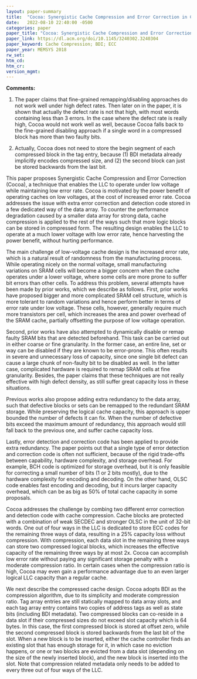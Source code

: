 ```yaml
---
layout: paper-summary
title:  "Cocoa: Synergistic Cache Compression and Error Correction in Capacity Sensitive Last Level Caches"
date:   2022-08-10 22:40:00 -0500
categories: paper
paper_title: "Cocoa: Synergistic Cache Compression and Error Correction in Capacity Sensitive Last Level Caches"
paper_link: https://dl.acm.org/doi/10.1145/3240302.3240304
paper_keyword: Cache Compression; BDI; ECC
paper_year: MEMSYS 2018
rw_set:
htm_cd:
htm_cr:
version_mgmt:
---
```


**Comments:**

1. The paper claims that fine-grained remapping/disabling approaches do not work well under high defect rates.
Then later on in the paper, it is shown that actually the defect rate is not that high, with most words containing
less than 3 errors.
In the case where the defect rate is really high, Cocoa would not work well as well, because Cocoa falls back to
the fine-grained disabling approach if a single word in a compressed block has more than two faulty bits.

2. Actually, Cocoa does not need to store the begin segment of each compressed block in the tag entry, because
(1) BDI metadata already implicitly encodes compressed size, and (2) the second block can just be stored backwards
from the last bit. 

This paper proposes Synergistic Cache Compression and Error Correction (Cocoa), a technique that enables the LLC
to operate under low voltage while maintaining low error rate.
Cocoa is motivated by the power benefit of operating caches on low voltages, at the cost of increased error rate.
Cocoa addresses the issue with extra error correction and detection code stored in a few dedicated way of the 
data array.
To counter the performance degradation caused by a smaller data array for strong data, cache compression is 
applied to the rest of the ways such that more logic blocks can be stored in compressed form.
The resulting design enables the LLC to operate at a much lower voltage with low error rate, hence harvesting
the power benefit, without hurting performance.

The main challenge of low-voltage cache design is the increased error rate, which is a natural result of 
randomness from the manufacturing process. While operating nicely on the normal voltage, small manufacturing 
variations on SRAM cells will become a bigger concern when the cache operates under a lower voltage, where some 
cells are more prone to suffer bit errors than other cells. 
To address this problem, several attempts have been made by prior works, which we describe as follows.
First, prior works have proposed bigger and more complicated SRAM cell structure, which is more tolerant to 
random variations and hence perform better in terms of error rate under low voltage. These cells, however,
generally require much more transistors per cell, which increases the area and power overhead of the SRAM
cache, partially offsetting the purpose of low voltage operation.

Second, prior works have also attempted to dynamically disable or remap faulty SRAM bits that are detected
beforehand. This task can be carried out in either coarse or fine granularity. In the former case, an entire line,
set or way can be disabled if they are known to be error-prone. This often results in severe and unnecessary 
loss of capacity, since one single bit defect can cause a large chunk of non-faulty bit to be disabled as well.
In the latter case, complicated hardware is required to remap SRAM cells at fine granularity. Besides, the paper
claims that these techniques are not really effective with high defect density, as still suffer great capacity 
loss in these situations.

Previous works also propose adding extra redundancy to the data array, such that defective blocks or sets can be 
remapped to the redundant SRAM storage.
While preserving the logical cache capacity, this approach is upper bounded the number of defects it can fix.
When the number of defective bits exceed the maximum amount of redundancy, this approach would still fall back
to the previous one, and suffer cache capacity loss.

Lastly, error detection and correction code has been applied to provide extra redundancy. 
The paper points out that a single type of error detection and correction code is often not sufficient, because of 
the rigid trade-offs between capability, hardware complexity, and storage overhead. 
For example, BCH code is optimized for storage overhead, but it is only feasible for correcting a small number of
bits (1 or 2 bits mostly), due to the hardware complexity for encoding and decoding.
On the other hand, OLSC code enables fast encoding and decoding, but it incurs larger capacity overhead, which can be
as big as 50% of total cache capacity in some proposals.

Cocoa addresses the challenge by combing two different error correction and detection code with cache compression. 
Cache blocks are protected with a combination of weak SECDEC and stronger OLSC in the unit of 32-bit words.
One out of four ways in the LLC is dedicated to store ECC codes for the remaining three ways of data, resulting in 
a 25% capacity loss without compression.
With compression, each data slot in the remaining three ways can store two compressed logical blocks, which increases
the effective capacity of the remaining three ways by at most 2x.
Cocoa can accomplish low error rate without paying any significant storage penalty with a moderate compression ratio.
In certain cases when the compression ratio is high, Cocoa may even gain a performance advantage due to an even 
larger logical LLC capacity than a regular cache.

We next describe the compressed cache design. 
Cocoa adopts BDI as the compression algorithm, due to its simplicity and moderate compression ratio.
Tag array entries are still statically mapped to data array slots, and each tag array entry contains two
copies of address tags as well as state bits (including BDI metadata). 
Two compressed blocks can co-reside in a data slot if their compressed sizes do not exceed slot capacity which 
is 64 bytes. In this case, the first compressed block is stored at offset zero, while the second 
compressed block is stored backwards from the last bit of the slot.
When a new block is to be inserted, either the cache controller finds an existing slot that has enough storage
for it, in which case no eviction happens, or one or two blocks are evicted from a data 
slot (depending on the size of the newly inserted block), and the new block is inserted into the slot.
Note that compression related metadata only needs to be added to every three out of four ways of the LLC.
